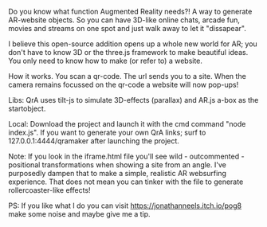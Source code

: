 Do you know what function Augmented Reality needs?! 
A way to generate AR-website objects. So you can have 3D-like online chats, arcade fun, movies and streams on one spot and just walk away to let it "dissapear". 

I believe this open-source addition opens up a whole new world for AR; you don't have to know 3D or the three.js framework to make beautiful ideas. You only need to know how to make (or refer to) a website.

How it works. 
You scan a qr-code. The url sends you to a site. When the camera remains focussed on the qr-code a website will now pop-ups! 

Libs:
QrA uses tilt-js to simulate 3D-effects (parallax) and AR.js a-box as the startobject. 


Local:
Download the project and launch it with the cmd command "node index.js".
If you want to generate your own QrA links; surf to 127.0.0.1:4444/qramaker after launching the project. 



Note:
If you look in the iframe.html file you'll see wild - outcommented - positional transformations when showing a site from an angle. I've purposedly dampen that to make a simple, realistic AR websurfing experience. 
That does not mean you can tinker with the file to generate rollercoaster-like effects! 




PS:
If you like what I do you can visit https://jonathanneels.itch.io/pog8 make some noise and maybe give me a tip.
